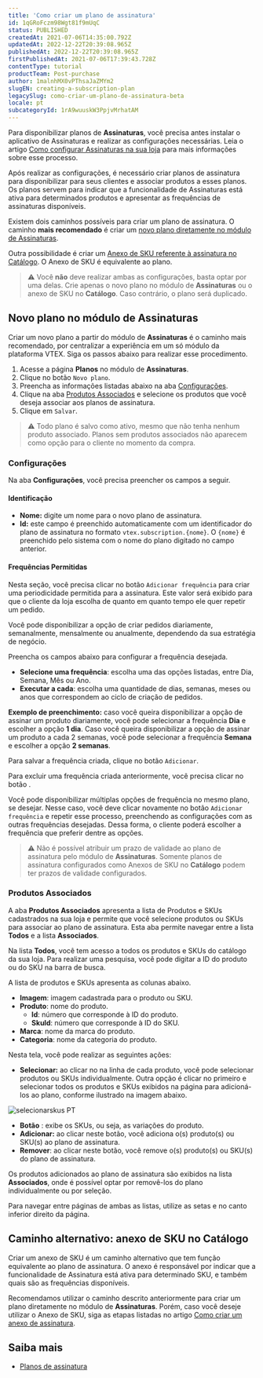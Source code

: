 ```yaml
---
title: 'Como criar um plano de assinatura'
id: 1qGRoFczm98Wgt81f9mUqC
status: PUBLISHED
createdAt: 2021-07-06T14:35:00.792Z
updatedAt: 2022-12-22T20:39:08.965Z
publishedAt: 2022-12-22T20:39:08.965Z
firstPublishedAt: 2021-07-06T17:39:43.728Z
contentType: tutorial
productTeam: Post-purchase
author: 1malnhMX0vPThsaJaZMYm2
slugEN: creating-a-subscription-plan
legacySlug: como-criar-um-plano-de-assinatura-beta
locale: pt
subcategoryId: 1rA9wuuskW3PpjvMrhatAM
---
```


Para disponibilizar planos de **Assinaturas**, você precisa antes instalar o aplicativo de Assinaturas e realizar as configurações necessárias. Leia o artigo [Como configurar Assinaturas na sua loja](https://help.vtex.com/pt/tutorial/como-configurar-assinaturas--1FA9dfE7vJqxBna9Nft5Sj) para mais informações sobre esse processo.

Após realizar as configurações, é necessário criar planos de assinatura para disponibilizar para seus clientes e associar produtos a esses planos. Os planos servem para indicar que a funcionalidade de Assinaturas está ativa para determinados produtos e apresentar as frequências de assinaturas disponíveis.

Existem dois caminhos possíveis para criar um plano de assinatura. O caminho **mais recomendado** é criar um [novo plano diretamente no módulo de Assinaturas](#novo-plano-no-modulo-de-assinaturas).

Outra possibilidade é criar um [Anexo de SKU referente à assinatura no Catálogo](#caminho-alternativo-anexo-de-sku-no-catalogo). O Anexo de SKU é equivalente ao plano.

> ⚠️ Você **não** deve realizar ambas as configurações, basta optar por uma delas. Crie apenas o novo plano no módulo de **Assinaturas** ou o anexo de SKU no **Catálogo**. Caso contrário, o plano será duplicado.

## Novo plano no módulo de Assinaturas

Criar um novo plano a partir do módulo de **Assinaturas** é o caminho mais recomendado, por centralizar a experiência em um só módulo da plataforma VTEX. Siga os passos abaixo para realizar esse procedimento.

1. Acesse a página **Planos** no módulo de **Assinaturas**.
2. Clique no botão `Novo plano`.
3. Preencha as informações listadas abaixo na aba [Configurações](#configuracoes).
4. Clique na aba [Produtos Associados](#produtos-associados) e selecione os produtos que você deseja associar aos planos de assinatura.
5. Clique em `Salvar`.

> ⚠️ Todo plano é salvo como ativo, mesmo que não tenha nenhum produto associado. Planos sem produtos associados não aparecem como opção para o cliente no momento da compra.

### Configurações

Na aba **Configurações**, você precisa preencher os campos a seguir.

#### Identificação

* **Nome:** digite um nome para o novo plano de assinatura.
* **Id:** este campo é preenchido automaticamente com um identificador do plano de assinatura no formato `vtex.subscription.{nome}`. O `{nome}` é preenchido pelo sistema com o nome do plano digitado no campo anterior.

#### Frequências Permitidas

Nesta seção, você precisa clicar no botão `Adicionar frequência` para criar uma periodicidade permitida para a assinatura. Este valor será exibido para que o cliente da loja escolha de quanto em quanto tempo ele quer repetir um pedido.

Você pode disponibilizar a opção de criar pedidos diariamente, semanalmente, mensalmente ou anualmente, dependendo da sua estratégia de negócio.

Preencha os campos abaixo para configurar a frequência desejada.

* **Selecione uma frequência**: escolha uma das opções listadas, entre Dia, Semana, Mês ou Ano.
* **Executar a cada**: escolha uma quantidade de dias, semanas, meses ou anos que correspondem ao ciclo de criação de pedidos.

**Exemplo de preenchimento:** caso você queira disponibilizar a opção de assinar um produto diariamente, você pode selecionar a frequência **Dia** e escolher a opção **1 dia**. Caso você queira disponibilizar a opção de assinar um produto a cada 2 semanas, você pode selecionar a frequência **Semana** e escolher a opção **2 semanas**.

Para salvar a frequência criada, clique no botão `Adicionar`.

Para excluir uma frequência criada anteriormente, você precisa clicar no botão <i class="far fa-trash-alt"></i>.

Você pode disponibilizar múltiplas opções de frequência no mesmo plano, se desejar. Nesse caso, você deve clicar novamente no botão `Adicionar frequência` e repetir esse processo, preenchendo as configurações com as outras frequências desejadas. Dessa forma, o cliente poderá escolher a frequência que preferir dentre as opções.

> ⚠️ Não é possível atribuir um prazo de validade ao plano de assinatura pelo módulo de **Assinaturas**. Somente planos de assinatura configurados como Anexos de SKU no **Catálogo** podem ter prazos de validade configurados.

### Produtos Associados

A aba **Produtos Associados** apresenta a lista de Produtos e SKUs cadastrados na sua loja e permite que você selecione produtos ou SKUs para associar ao plano de assinatura. Esta aba permite navegar entre a lista **Todos** e a lista **Associados**.

Na lista **Todos**, você tem acesso a todos os produtos e SKUs do catálogo da sua loja. Para realizar uma pesquisa, você pode digitar a ID do produto ou do SKU na barra de busca.

A lista de produtos e SKUs apresenta as colunas abaixo.

* **Imagem**: imagem cadastrada para o produto ou SKU.
* **Produto**: nome do produto.
    * **Id**: número que corresponde à ID do produto.
    * **SkuId**: número que corresponde à ID do SKU.
* **Marca**: nome da marca do produto.
* **Categoria**: nome da categoria do produto.

Nesta tela, você pode realizar as seguintes ações:

* **Selecionar:** ao clicar no <i class="far fa-square"></i> na linha de cada produto, você pode selecionar produtos ou SKUs individualmente. Outra opção é clicar no primeiro <i class="far fa-square"></i> e selecionar todos os produtos e SKUs exibidos na página para adicioná-los ao plano, conforme ilustrado na imagem abaixo.

![selecionarskus PT](//images.ctfassets.net/alneenqid6w5/3nBgV1SCLFqG92L1rOBXOX/d5166c26395bfd131c45fe27f51ec5a8/selecionarskus_PT.gif)

* **Botão** <i class="fas fa-chevron-down"></i>: exibe os SKUs, ou seja, as variações do produto.
* **Adicionar:** ao clicar neste botão, você adiciona o(s) produto(s) ou SKU(s) ao plano de assinatura.
* **Remover**: ao clicar neste botão, você remove o(s) produto(s) ou SKU(s) do plano de assinatura.

Os produtos adicionados ao plano de assinatura são exibidos na lista **Associados**, onde é possível optar por removê-los do plano individualmente ou por seleção.

Para navegar entre páginas de ambas as listas, utilize as setas <i class="fas fa-chevron-left"></i> e <i class="fas fa-chevron-right"></i> no canto inferior direito da página.

## Caminho alternativo: anexo de SKU no Catálogo

Criar um anexo de SKU é um caminho alternativo que tem função equivalente ao plano de assinatura. O anexo é responsável por indicar que a funcionalidade de Assinatura está ativa para determinado SKU, e também quais são as frequências disponíveis.

Recomendamos utilizar o caminho descrito anteriormente para criar um plano diretamente no módulo de **Assinaturas**. Porém, caso você deseje utilizar o Anexo de SKU, siga as etapas listadas no artigo [Como criar um anexo de assinatura](https://help.vtex.com/pt/tutorial/como-criar-um-anexo-de-assinatura--2bUuKyPflA8cOGLv8OvaKK).

## Saiba mais

* [Planos de assinatura](https://help.vtex.com/pt/tutorial/planos-de-assinatura-beta--5kczKRqHEsrs1tYtRcY8wR)
